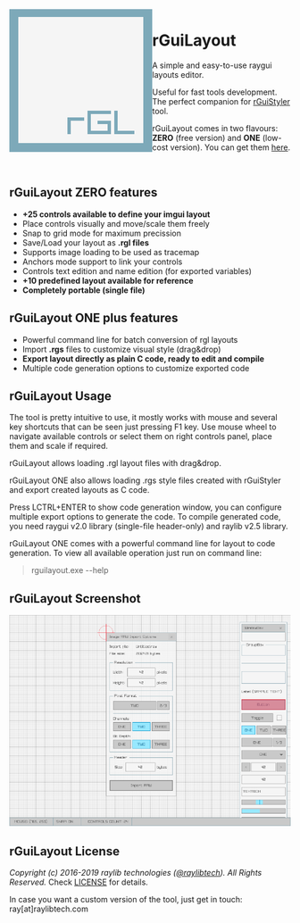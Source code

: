 <img align="left" src="logo/rguilayout_256x256.png" width=256>

# rGuiLayout
A simple and easy-to-use raygui layouts editor. 

Useful for fast tools development. The perfect companion for [rGuiStyler](https://github.com/raysan5/rguistyler) tool.

rGuiLayout comes in two flavours: **ZERO** (free version) and **ONE** (low-cost version). You can get them [here](https://raylibtech.itch.io/).

<br>

## rGuiLayout ZERO features

 - **+25 controls available to define your imgui layout**
 - Place controls visually and move/scale them freely
 - Snap to grid mode for maximum precission
 - Save/Load your layout as **.rgl files**
 - Supports image loading to be used as tracemap
 - Anchors mode support to link your controls
 - Controls text edition and name edition (for exported variables)
 - **+10 predefined layout available for reference**
 - **Completely portable (single file)**
 
## rGuiLayout ONE plus features

 - Powerful command line for batch conversion of rgl layouts
 - Import **.rgs** files to customize visual style (drag&drop)
 - **Export layout directly as plain C code, ready to edit and compile**
 - Multiple code generation options to customize exported code
 
## rGuiLayout Usage

The tool is pretty intuitive to use, it mostly works with mouse and several key shortcuts that can be seen just pressing F1 key.
Use mouse wheel to navigate available controls or select them on right controls panel, place them and scale if required.

rGuiLayout allows loading .rgl layout files with drag&drop.

rGuiLayout ONE also allows loading .rgs style files created with rGuiStyler and export created layouts as C code.

Press LCTRL+ENTER to show code generation window, you can configure multiple export options to generate the code. To compile generated code, you need raygui v2.0 library (single-file header-only) and raylib v2.5 library.

rGuiLayout ONE comes with a powerful command line for layout to code generation.
To view all available operation just run on command line:

 > rguilayout.exe --help
 
## rGuiLayout Screenshot

![rGuiLayout](screenshots/rguilayout_v100_shot03.png)

## rGuiLayout License

*Copyright (c) 2016-2019 raylib technologies ([@raylibtech](https://twitter.com/raylibtech)). All Rights Reserved.* Check [LICENSE](LICENSE) for details.

In case you want a custom version of the tool, just get in touch: ray[at]raylibtech.com
